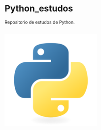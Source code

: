 # Python_estudos
Repositorio de estudos de Python.

<div style="display: inline_block"><br>
  <img align="center" height="300" width="300" src="https://raw.githubusercontent.com/devicons/devicon/master/icons/python/python-original.svg">
</div>